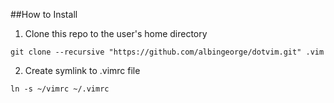##How to Install

1. Clone this repo to the user's home directory

 ```
 git clone --recursive "https://github.com/albingeorge/dotvim.git" .vim
 ```

2. Create symlink to .vimrc file

 ```
 ln -s ~/vimrc ~/.vimrc
 ```
